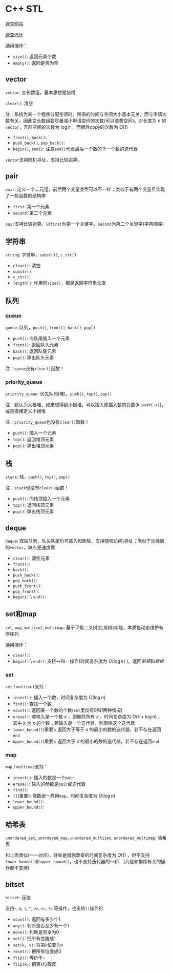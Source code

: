 # C++ STL

[速查网站](https://www.rankred.com/useful-c-cheat-sheets/)

[速查PDF](https://upload.cppreference.com/mwiki/images/e/e7/container-library-overview-2012-12-27.pdf)

通用操作：

- `size()`: 返回元素个数
- `empty()`: 返回是否为空

## vector

`vector`: 变长数组，基本思想是倍增

`clear()`: 清空

注：系统为某一个程序分配空间时，所需的时间与空间大小基本无关，而与申请次数有关，因此变长数组要尽量减小申请空间的次数(可以浪费空间)。对长度为 $n$ 的`vector`，开辟空间的次数为 $\log n$ ，而额外copy的次数为 $O(1)$

- `front()`, `back()`:
- `push_back()`, `pop_back()`:
- `begin()`, `end()`: 注意`end()`代表最后一个数的下一个数的迭代器

`vector`支持随机寻址，支持比较运算。

## pair

`pair`: 定义一个二元组，前后两个变量类型可以不一样；类似于有两个变量且实现了一些函数的结构体

- `first`: 第一个元素
- `second`: 第二个元素

`pair`支持比较运算，以`first`为第一个关键字，`second`为第二个关键字(字典顺序)

## 字符串

`string`: 字符串，`substr()`, `c_str()`

- `clear()`: 清空
- `substr()`: 
- `c_str()`: 
- `length()`: 作用同`size()`，都是返回字符串长度

## 队列

### queue

`queue`: 队列，`push()`, `front()`, `back()`, `pop()`

- `push()`: 向队尾插入一个元素
- `front()`: 返回队头元素
- `back()`: 返回队尾元素
- `pop()`: 弹出队头元素

注：`queue`没有`clear()`函数！

### priority_queue

`priority_queue`: 优先队列(堆)，`push()`, `top()`, `pop()`

注：默认为大根堆，如果想得到小根堆，可以插入原插入数的负数(`h.push(-x)`)，或是直接定义小根堆

注：`priority_queue`也没有`clear()`函数！

- `push()`: 插入一个元素
- `top()`: 返回堆顶元素
- `pop()`: 弹出堆顶元素

## 栈

`stack`: 栈，`push()`, `top()`, `pop()`

注：`stack`也没有`clear()`函数！

- `push()`: 向栈顶插入一个元素
- `top()`: 返回栈顶元素
- `pop()`: 弹出栈顶元素

## deque

`deque`: 双端队列，队头队尾均可插入和删除，支持随机访问\寻址；类似于加强版的`vector`，缺点是速度慢

- `clear()`: 清空元素
- `front()`: 
- `back()`: 
- `push_back()`: 
- `pop_back()`: 
- `push_front()`: 
- `pop_front()`: 
- `begin()` \ `end()`:

## set和map

`set`, `map`, `multiset`, `multimap`: 基于平衡二叉树(红黑树)实现，本质是动态维护有序序列

通用操作：

- `clear()`: 
- `begin()` \ `end()`: 支持`++`和`--`操作(时间复杂度为 $O(\log n)$ )，返回*前驱*和*后继*

### set

`set` / `multiset`支持：

- `insert()`: 插入一个数，时间复杂度为 $O(\log n)$
- `find()`: 查找一个数
- `count()`: 返回某一个数的个数(`set`里仅有0和1两种情况)
- `erase()`: 若输入是一个数 $x$ ，则删除所有 $x$ ，时间复杂度为 $O(k+\log n)$ ，其中 $k$ 为 $x$ 的个数；若输入是一个迭代器，则删除这个迭代器
- `lower_bound()`(重要): 返回大于等于 $x$ 的最小的数的迭代器，若不存在返回`end`
- `upper_bound()`(重要): 返回大于 $x$ 的最小的数的迭代器，若不存在返回`end`

### map

`map` / `multimap`支持：

- `insert()`: 插入的数是一个`pair`
- `erase()`: 输入的参数是`pair`或迭代器
- `find()`: 
- `[]`(重要): 像数组一样用`map`，时间复杂度为 $O(\log n)$
- `lower_bound()`: 
- `upper_bound()`: 

## 哈希表

`unordered_set`, `unordered_map`, `unordered_multiset`, `unordered_multimap`: 哈希表

和上面类似(一一对应)，好处是增删改查的时间复杂度为 $O(1)$ ，但不支持`lower_bound()`和`upper_bound()`，也不支持迭代器的`++`和`--`(凡是和排序有关的操作都不支持)

## bitset

`bitset`: 压位

支持`~`, `&`, `|`, `^`, `>>`, `<<`, `!=` 等操作，也支持`[]`操作符

- `count()`: 返回有多少个1
- `any()`: 判断是否至少有一个1
- `none()`: 判断是否全为0
- `set()`: 把所有位置成1
- `set(k, v)`: 将第`k`位变为`v`
- `reset()`: 把所有位变成0
- `flip()`: 等价于`~`
- `flip(k)`: 把第`k`位取反

